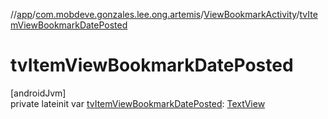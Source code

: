 //[app](../../../index.md)/[com.mobdeve.gonzales.lee.ong.artemis](../index.md)/[ViewBookmarkActivity](index.md)/[tvItemViewBookmarkDatePosted](tv-item-view-bookmark-date-posted.md)

# tvItemViewBookmarkDatePosted

[androidJvm]\
private lateinit var [tvItemViewBookmarkDatePosted](tv-item-view-bookmark-date-posted.md): [TextView](https://developer.android.com/reference/kotlin/android/widget/TextView.html)
